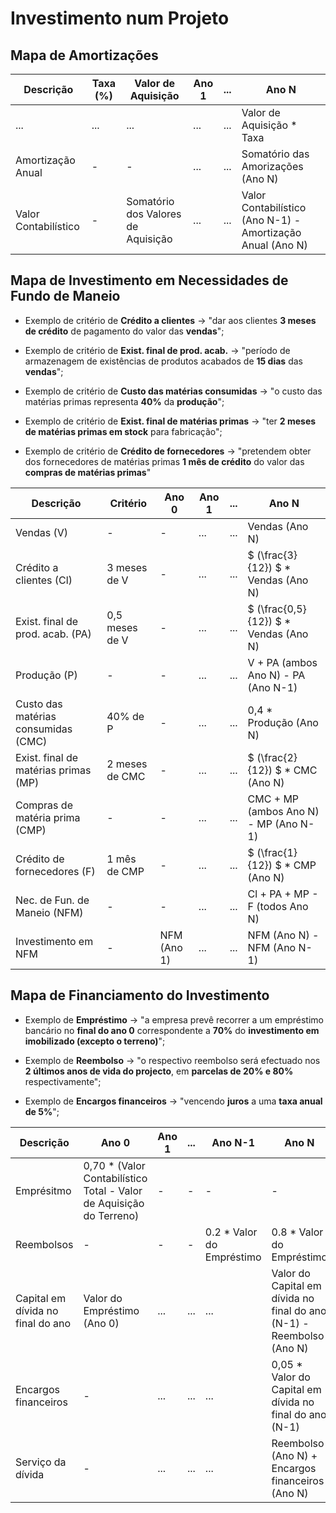 # __Investimento num Projeto__

## __Mapa de Amortizações__

| Descrição | Taxa (%) | Valor de Aquisição | Ano 1 | ... | Ano N |
|------------|------|---------------------|-------|-----|-------|
| ...        | ...  | ... | ... | ... | Valor de Aquisição * Taxa |
| Amortização Anual | - | - | ... | ... | Somatório das Amorizações (Ano N) |
| Valor Contabilístico | - | Somatório dos Valores de Aquisição | ... | ... | Valor Contabilístico (Ano N-1) - Amortização Anual (Ano N) |

## __Mapa de Investimento em Necessidades de Fundo de Maneio__

* Exemplo de critério de __Crédito a clientes__ -> "dar aos clientes __3 meses de crédito__ de pagamento do valor das __vendas__";

* Exemplo de critério de __Exist. final de prod. acab.__ -> "período de armazenagem de existências de produtos acabados de __15 dias__ das __vendas__";

* Exemplo de critério de __Custo das matérias consumidas__ -> "o custo das matérias primas representa __40%__ da __produção__";

* Exemplo de critério de __Exist. final de matérias primas__ -> "ter __2 meses de matérias primas em stock__ para fabricação";

* Exemplo de critério de __Crédito de fornecedores__ -> "pretendem obter dos fornecedores de matérias primas __1 mês de crédito__ do valor das __compras de matérias primas__"

| Descrição | Critério | Ano 0 | Ano 1 | ... | Ano N |
|------------|------|---------------------|-------|-----|-------|
| Vendas (V) | -  | - | ... | ... | Vendas (Ano N) |
| Crédito a clientes (Cl) | 3 meses de V | - | ... | ... | $ (\frac{3}{12}) $ * Vendas (Ano N) |
| Exist. final de prod. acab. (PA) | 0,5 meses de V | - | ... | ... | $ (\frac{0,5}{12}) $ * Vendas (Ano N) |
| Produção (P) | - | - | ... | ... | V + PA (ambos Ano N) - PA (Ano N-1) |
| Custo das matérias consumidas (CMC) | 40% de P | - | ... | ... | 0,4 * Produção (Ano N) |
| Exist. final de matérias primas (MP) | 2 meses de CMC | - | ... | ... | $ (\frac{2}{12}) $ * CMC (Ano N) |
| Compras de matéria prima (CMP) | - | - | ... | ... | CMC + MP (ambos Ano N) - MP (Ano N-1) |
| Crédito de fornecedores (F) | 1 mês de CMP | - | ... | ... | $ (\frac{1}{12}) $ * CMP (Ano N) |
| Nec. de Fun. de Maneio (NFM) | - | - | ... | ... | Cl + PA + MP - F (todos Ano N) |
| Investimento em NFM | - | NFM (Ano 1) | ... | ... | NFM (Ano N) - NFM (Ano N-1) |

## __Mapa de Financiamento do Investimento__

* Exemplo de __Empréstimo__ -> "a empresa prevê recorrer a um empréstimo bancário no __final do ano 0__ correspondente a __70%__ do __investimento em imobilizado (excepto o terreno)__";

* Exemplo de __Reembolso__ -> "o respectivo reembolso será efectuado nos __2 últimos anos de vida do projecto__, em __parcelas de 20% e 80%__ respectivamente";

* Exemplo de __Encargos financeiros__ -> "vencendo __juros__ a uma __taxa anual de 5%__";

| Descrição | Ano 0 | Ano 1 | ... | Ano N-1 | Ano N |
|------------|---------------------|-------|-----|-----|-------|
| Emprésitmo | 0,70 * (Valor Contabilístico Total - Valor de Aquisição do Terreno) | - | - | - | - |
| Reembolsos | - | - | - | 0.2 * Valor do Empréstimo | 0.8 * Valor do Empréstimo |
| Capital em dívida no final do ano | Valor do Empréstimo (Ano 0) | ... | ... | ... | Valor do Capital em dívida no final do ano (N-1) - Reembolso (Ano N) |
| Encargos financeiros | - | ... | ... | ... | 0,05 * Valor do Capital em dívida no final do ano (N-1) |
| Serviço da dívida | - | ... | ... | ... | Reembolso (Ano N) + Encargos financeiros (Ano N) |

